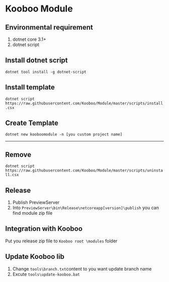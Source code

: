 # Kooboo Module

## Environmental requirement

1. dotnet core 3.1+
2. dotnet script

## Install dotnet script

`dotnet tool install -g dotnet-script`

## Install template

`dotnet script https://raw.githubusercontent.com/Kooboo/Module/master/scripts/install.csx`

## Create Template

`dotnet new kooboomodule -n [you custom project name]`

---

## Remove

`dotnet script https://raw.githubusercontent.com/Kooboo/Module/master/scripts/uninstall.csx`

## Release

1. Publish PreviewServer
2. Into `PreviewServer\bin\Release\netcoreapp[version]\publish` you can find module zip file

## Integration with Kooboo

Put you release zip file to `Kooboo root \modules` folder

## Update Kooboo lib

1. Change `tools\branch.txt`content to you want update branch name
2. Excute `tools\update-kooboo.bat`

